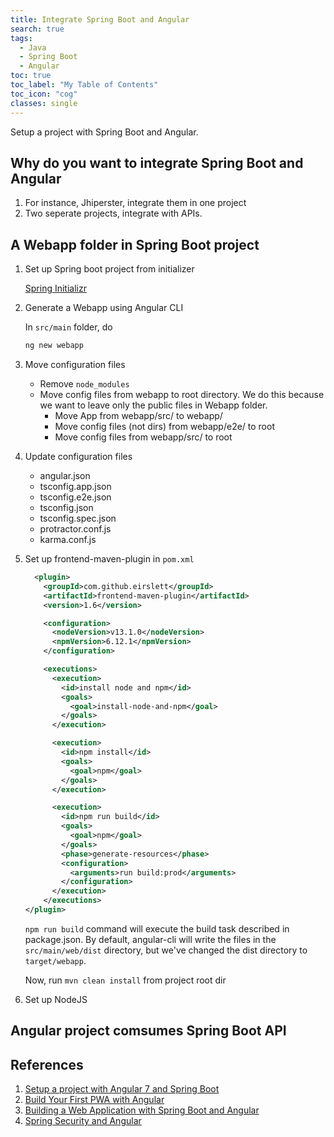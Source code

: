 ```yaml
---
title: Integrate Spring Boot and Angular
search: true
tags: 
  - Java
  - Spring Boot
  - Angular
toc: true
toc_label: "My Table of Contents"
toc_icon: "cog"
classes: single
---
```


Setup a project with Spring Boot and Angular.

## Why do you want to integrate Spring Boot and Angular

1. For instance, Jhiperster, integrate them in one project
2. Two seperate projects, integrate with APIs.

## A Webapp folder in Spring Boot project

1. Set up Spring boot project from initializer

    [Spring Initializr](https://start.spring.io/)

2. Generate a Webapp using Angular CLI

    In `src/main` folder, do

    ```bash
    ng new webapp
    ```

3. Move configuration files

    - Remove `node_modules`
    - Move config files from webapp to root directory. We do this because we want to leave only the public files in Webapp folder.
        - Move App from webapp/src/ to webapp/
        - Move config files (not dirs) from webapp/e2e/ to root
        - Move config files from webapp/src/ to root

4. Update configuration files
    - angular.json
    - tsconfig.app.json
    - tsconfig.e2e.json
    - tsconfig.json
    - tsconfig.spec.json
    - protractor.conf.js
    - karma.conf.js

5. Set up frontend-maven-plugin in `pom.xml`

    ```xml
      <plugin>
        <groupId>com.github.eirslett</groupId>
        <artifactId>frontend-maven-plugin</artifactId>
        <version>1.6</version>

        <configuration>
          <nodeVersion>v13.1.0</nodeVersion>
          <npmVersion>6.12.1</npmVersion>
        </configuration>

        <executions>
          <execution>
            <id>install node and npm</id>
            <goals>
              <goal>install-node-and-npm</goal>
            </goals>
          </execution>

          <execution>
            <id>npm install</id>
            <goals>
              <goal>npm</goal>
            </goals>
          </execution>

          <execution>
            <id>npm run build</id>
            <goals>
              <goal>npm</goal>
            </goals>
            <phase>generate-resources</phase>
            <configuration>
              <arguments>run build:prod</arguments>
            </configuration>
          </execution>
        </executions>
    </plugin>
    ```

    `npm run build` command will execute the build task described in package.json. By default, angular-cli will write the files in the `src/main/web/dist` directory, but we've changed the dist directory to `target/webapp`.

    Now, run `mvn clean install` from project root dir

6. Set up NodeJS

## Angular project comsumes Spring Boot API

## References

1. [Setup a project with Angular 7 and Spring Boot](https://dreamix.eu/blog/dreamix/how-to-setup-a-project-with-angular-7-and-spring-boot-that-provides-custom-embeddable-angular-components-via-angular-elements)
2. [Build Your First PWA with Angular](https://developer.okta.com/blog/2019/01/30/first-angular-pwa)
3. [Building a Web Application with Spring Boot and Angular](https://www.baeldung.com/spring-boot-angular-web)
4. [Spring Security and Angular](https://spring.io/guides/tutorials/spring-security-and-angular-js/)
